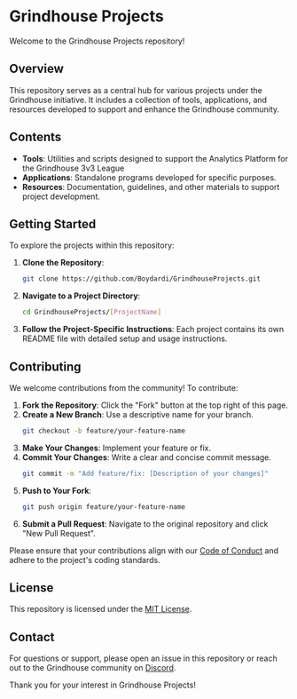 # Grindhouse Projects

Welcome to the Grindhouse Projects repository!

## Overview

This repository serves as a central hub for various projects under the Grindhouse initiative. It includes a collection of tools, applications, and resources developed to support and enhance the Grindhouse community.

## Contents

- **Tools**: Utilities and scripts designed to support the Analytics Platform for the Grindhouse 3v3 League
- **Applications**: Standalone programs developed for specific purposes.
- **Resources**: Documentation, guidelines, and other materials to support project development.

## Getting Started

To explore the projects within this repository:

1. **Clone the Repository**:
   ```bash
   git clone https://github.com/Boydardi/GrindhouseProjects.git
   ```
2. **Navigate to a Project Directory**:
   ```bash
   cd GrindhouseProjects/[ProjectName]
   ```
3. **Follow the Project-Specific Instructions**: Each project contains its own README file with detailed setup and usage instructions.

## Contributing

We welcome contributions from the community! To contribute:

1. **Fork the Repository**: Click the "Fork" button at the top right of this page.
2. **Create a New Branch**: Use a descriptive name for your branch.
   ```bash
   git checkout -b feature/your-feature-name
   ```
3. **Make Your Changes**: Implement your feature or fix.
4. **Commit Your Changes**: Write a clear and concise commit message.
   ```bash
   git commit -m "Add feature/fix: [Description of your changes]"
   ```
5. **Push to Your Fork**:
   ```bash
   git push origin feature/your-feature-name
   ```
6. **Submit a Pull Request**: Navigate to the original repository and click "New Pull Request".

Please ensure that your contributions align with our [Code of Conduct](https://github.com/The-Grindhouse/guidelines) and adhere to the project's coding standards.

## License

This repository is licensed under the [MIT License](LICENSE).

## Contact

For questions or support, please open an issue in this repository or reach out to the Grindhouse community on [Discord](https://discord.gg/grindhouse).

Thank you for your interest in Grindhouse Projects! 
